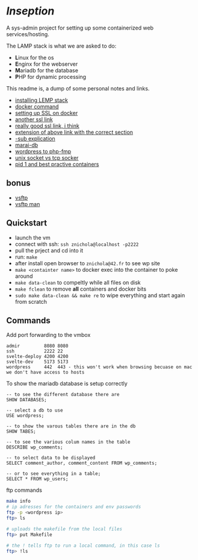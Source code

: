 # _Inseption_

A sys-admin project for setting up some containerized web services/hosting.

The LAMP stack is what we are asked to do:

- **L**inux for the os
- **E**nginx for the webserver
- **M**ariadb for the database
- **P**HP for dynamic processing

This readme is, a dump of some personal notes and links.

- [installing LEMP stack](https://www.digitalocean.com/community/tutorials/how-to-install-linux-nginx-mariadb-php-lemp-stack-on-debian-10)
- [docker command](https://codenotary.com/blog/extremely-useful-docker-commands)
- [setting up SSL on docker](https://gist.github.com/dahlsailrunner/679e6dec5fd769f30bce90447ae80081)
- [another ssl link](https://nginx.tutorials24x7.com/blog/how-to-enable-tls-1-2-and-tls-1-3-in-nginx)
- [really good ssl link, i think](https://www.feistyduck.com/library/openssl-cookbook/online/openssl-command-line/determine-version-and-configuration.html)
- [extension of above link with the correct section](https://www.feistyduck.com/library/openssl-cookbook/online/openssl-command-line/key-generation.html)
- [-sub explication](https://www.digicert.com/kb/ssl-support/openssl-quick-reference-guide.htm#Usingthe-subjSwitch)
- [marai-db](https://mariadb.com/kb/en/a-mariadb-primer/)
- [wordpress to php-fmp](https://blog.devsense.com/2019/php-nginx-docker)
- [unix socket vs tcp socker](https://serversforhackers.com/c/php-fpm-configuration-the-listen-directive)
- [pid 1 and best practive containers](https://cloud.google.com/architecture/best-practices-for-building-containers)

## bonus

- [vsftp](https://gitlab.com/docker-files1/vsftpd)
- [vsftp man](https://linux.die.net/man/5/vsftpd.conf)



## Quickstart

- launch the vm
- connect with ssh: `ssh znichola@localhost -p2222`
- pull the prject and cd into it
- run: `make`
- after install open browser to `znichola@42.fr` to see wp site
- `make <containter name>` to docker exec into the container to poke around
- `make data-clean` to compeltly while all files on disk
- `make fclean` to remove **all** containers and docker bits
- `sudo make data-clean && make re` to wipe everything and start again from scratch

## Commands

Add port forwarding to the vmbox

```
admir         8080 8080
ssh           2222 22
svelte-deploy 4200 4200
svelte-dev    5173 5173
wordpress     442  443 - this won't work when browsing becuase on mac we don't have access to hosts
```

To show the mariadb database is setup correctly

```mysql
-- to see the different database there are
SHOW DATABASES;

-- select a db to use
USE wordpress;

-- to show the varous tables there are in the db
SHOW TABES;

-- to see the various colum names in the table
DESCRIBE wp_comments;

-- to select data to be displayed
SELECT comment_author, comment_content FROM wp_comments;

-- or to see everything in a table;
SELECT * FROM wp_users;
```

ftp commands

```bash
make info
# ip adresses for the containers and env passwords
ftp -p <wordpress ip>
ftp> ls

# uploads the makefile from the local files
ftp> put Makefile

# the ! tells ftp to run a local command, in this case ls
ftp> !ls
```
